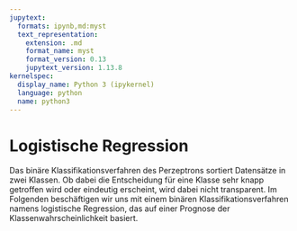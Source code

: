 ```yaml
---
jupytext:
  formats: ipynb,md:myst
  text_representation:
    extension: .md
    format_name: myst
    format_version: 0.13
    jupytext_version: 1.13.8
kernelspec:
  display_name: Python 3 (ipykernel)
  language: python
  name: python3
---
```


# Logistische Regression

Das binäre Klassifikationsverfahren des Perzeptrons sortiert Datensätze in zwei
Klassen. Ob dabei die Entscheidung für eine Klasse sehr knapp getroffen wird
oder eindeutig erscheint, wird dabei nicht transparent. Im Folgenden
beschäftigen wir uns mit einem binären Klassifikationsverfahren namens
logistische Regression, das auf einer Prognose der Klassenwahrscheinlichkeit
basiert.